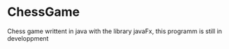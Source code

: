 # ChessGame
Chess game writtent in java with the library javaFx, this programm is still in developpment
